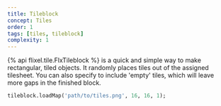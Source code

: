 ```yaml
---
title: Tileblock
concept: Tiles
order: 1
tags: [tiles, tileblock]
complexity: 1
---
```

{% api flixel.tile.FlxTileblock %} is a quick and simple way to make rectangular, tiled objects. It randomly places tiles out of the assigned tilesheet. You can also specify to include 'empty' tiles, which will leave more gaps in the finished block.

```haxe
tileblock.loadMap('path/to/tiles.png', 16, 16, 1);
```
